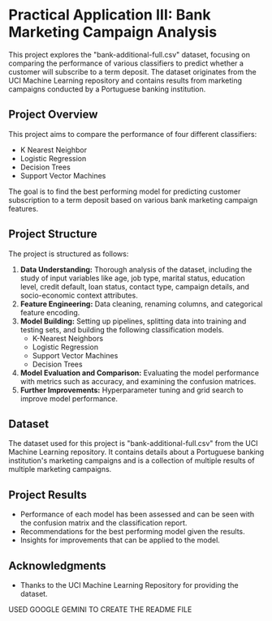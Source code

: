 # Practical Application III: Bank Marketing Campaign Analysis

This project explores the "bank-additional-full.csv" dataset, focusing on comparing the performance of various classifiers to predict whether a customer will subscribe to a term deposit. The dataset originates from the UCI Machine Learning repository and contains results from marketing campaigns conducted by a Portuguese banking institution.

## Project Overview

This project aims to compare the performance of four different classifiers:

*   K Nearest Neighbor
*   Logistic Regression
*   Decision Trees
*   Support Vector Machines

The goal is to find the best performing model for predicting customer subscription to a term deposit based on various bank marketing campaign features.

## Project Structure

The project is structured as follows:

1.  **Data Understanding:** Thorough analysis of the dataset, including the study of input variables like age, job type, marital status, education level, credit default, loan status, contact type, campaign details, and socio-economic context attributes.
2.  **Feature Engineering:** Data cleaning, renaming columns, and categorical feature encoding.
3.  **Model Building:** Setting up pipelines, splitting data into training and testing sets, and building the following classification models.
    *   K-Nearest Neighbors
    *   Logistic Regression
    *   Support Vector Machines
    *   Decision Trees
4.  **Model Evaluation and Comparison:** Evaluating the model performance with metrics such as accuracy, and examining the confusion matrices.
5.  **Further Improvements:** Hyperparameter tuning and grid search to improve model performance.

## Dataset

The dataset used for this project is "bank-additional-full.csv" from the UCI Machine Learning repository. It contains details about a Portuguese banking institution's marketing campaigns and is a collection of multiple results of multiple marketing campaigns.

## Project Results

*   Performance of each model has been assessed and can be seen with the confusion matrix and the classification report.
*   Recommendations for the best performing model given the results.
*   Insights for improvements that can be applied to the model.

## Acknowledgments

*   Thanks to the UCI Machine Learning Repository for providing the dataset.

USED GOOGLE GEMINI TO CREATE THE README FILE
